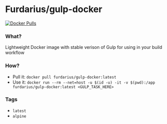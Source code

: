 # Furdarius/gulp-docker

[![Docker Pulls](https://img.shields.io/docker/pulls/furdarius/gulp-docker.svg?maxAge=604800)][hub]


### What?

Lightweight Docker image with stable verison of Gulp for using in your build workflow

### How?

* Pull it: `docker pull furdarius/gulp-docker:latest`
* Use it: `docker run --rm --net=host -u $(id -u) -it -v $(pwd):/app furdarius/gulp-docker:latest <GULP_TASK_HERE>`

[hub]: https://hub.docker.com/r/furdarius/gulp-docker

### Tags

* `latest`
* `alpine`
